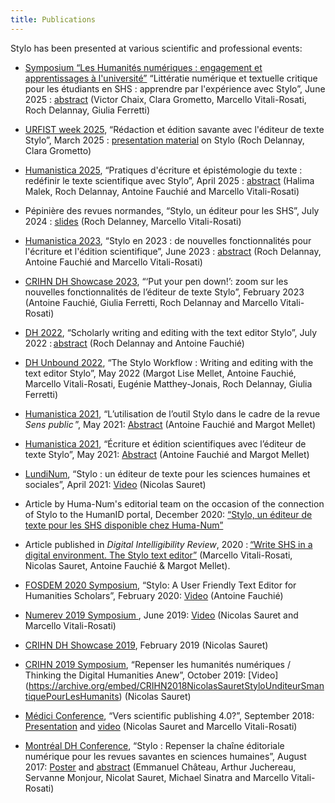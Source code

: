 ```yaml
---
title: Publications
---
```


Stylo has been presented at various scientific and professional events:

- [Symposium “Les Humanités numériques : engagement et apprentissages à l'université”](https://humanitesnum.sciencesconf.org/) “Littératie numérique et textuelle critique pour les étudiants en SHS : apprendre par l'expérience avec Stylo”, June 2025 : [abstract](https://newsletter-nexus.univ-montp3.fr/Resumes%20colloque_HN25.pdf) (Victor Chaix, Clara Grometto, Marcello Vitali-Rosati, Roch Delannay, Giulia Ferretti)

- [URFIST week 2025](https://sygefor.reseau-urfist.fr/#/training/11038/), “Rédaction et édition savante avec l'éditeur de texte Stylo”, March 2025 : [presentation material](https://stylo.huma-num.fr/article/678a41d73449b80012599909/annotate) on Stylo (Roch Delannay, Clara Grometto)

- [Humanistica 2025](https://humanistica2025.sciencesconf.org/), “Pratiques d'écriture et épistémologie du texte : redéfinir le texte scientifique avec Stylo”, April 2025 : [abstract](https://www.ecrituresnumeriques.ca/fr/evenements/2025/04/05/humanistica-2025) (Halima Malek, Roch Delannay, Antoine Fauchié and Marcello Vitali-Rosati)

- Pépinière des revues normandes, “Stylo, un éditeur pour les SHS”, July 2024 : [slides](https://rochdelannay.net/presentations/stylo_normandie_24.html) (Roch Delanney, Marcello Vitali-Rosati)

- [Humanistica 2023](https://humanistica2023.sciencesconf.org/), “Stylo en 2023 : de nouvelles fonctionnalités pour l'écriture et l'édition scientifique”, June 2023 : [abstract](https://hal.science/HUMANISTICA-2023/hal-04126432v1) (Roch Delannay, Antoine Fauchié and Marcello Vitali-Rosati)

- [CRIHN DH Showcase 2023](https://www.ecrituresnumeriques.ca/fr/evenements/2023/02/02/vitrine-sur-les-humanites-numeriques-du-centre-de-recherche-interuniversitaire-sur-les-humanites-numeriques), “‘Put your pen down!’: zoom sur les nouvelles fonctionnalités de l’éditeur de texte Stylo”, February 2023 (Antoine Fauchié, Giulia Ferretti, Roch Delannay and Marcello Vitali-Rosati)

- [DH 2022](https://dh2022.adho.org/), “Scholarly writing and editing with the text editor Stylo”, July 2022 : [abstract](https://dh2022.adho.org/workshops-and-tutorials/wt-06) (Roch Delannay and Antoine Fauchié)

- [DH Unbound 2022](https://dhunbound2022.ach.org/), “The Stylo Workflow : Writing and editing with the text editor Stylo”, May 2022 (Margot Lise Mellet, Antoine Fauchié, Marcello Vitali-Rosati, Eugénie Matthey-Jonais, Roch Delannay, Giulia Ferretti)

- [Humanistica 2021](https://humanistica2021.sciencesconf.org), “L’utilisation de l’outil Stylo dans le cadre de la revue *Sens public* ”, May 2021: [Abstract](https://humanistica2021.sciencesconf.org/340826) (Antoine Fauchié and Margot Mellet)

- [Humanistica 2021](https://humanistica2021.sciencesconf.org), “Écriture et édition scientifiques avec l’éditeur de texte Stylo”, May 2021: [Abstract](https://humanistica2021.sciencesconf.org/340911) (Antoine Fauchié and Margot Mellet)

- [LundiNum](https://agenda.inha.fr/events/stylo-un-editeur-de-texte-pour-les-sciences-humaines-et-sociales), “Stylo : un éditeur de texte pour les sciences humaines et sociales”, April 2021: [Video](https://www.youtube.com/watch?v=ATvCk6NSpdQ&list=PLsl8NWzVv6T2CQFtBOfnlA_EKLFeCFSUG) (Nicolas Sauret)

- Article by Huma-Num's editorial team on the occasion of the connection of Stylo to the HumanID portal, December 2020: [“Stylo, un éditeur de texte pour les SHS disponible chez Huma-Num”](https://humanum.hypotheses.org/6311)

- Article published in *Digital Intelligibility Review*, 2020 : [“Write SHS in a digital environment. The Stylo text editor”](https://doi.org/10.34745/numerev_1697) (Marcello Vitali-Rosati, Nicolas Sauret, Antoine Fauchié & Margot Mellet).

- [FOSDEM 2020 Symposium](https://archive.fosdem.org/2020/), “Stylo: A User Friendly Text Editor for Humanities Scholars”, February 2020: [Video](https://youtu.be/OymvZQpkFAM) (Antoine Fauchié)

- [Numerev 2019 Symposium ](https://numerev.com/agenda.id-9.html), June 2019: [Video](https://youtu.be/-WHoTXw6Two?t=20878) (Nicolas Sauret and Marcello Vitali-Rosati)

- [CRIHN DH Showcase 2019](https://crihn.openum.ca/nouvelles/2018/12/01/vitrine-hn-dh-showcase-2019/), February 2019 (Nicolas Sauret)

- [CRIHN 2019 Symposium](https://www.crihn.org/colloque-2018/), “Repenser les humanités numériques / Thinking the Digital Humanities Anew”, October 2019: [Video] (https://archive.org/embed/CRIHN2018NicolasSauretStyloUnditeurSmantiquePourLesHumanits) (Nicolas Sauret)

- [Médici Conference](https://medici2018.sciencesconf.org/), “Vers scientific publishing 4.0?”, September 2018: [Presentation](https://ecrituresnumeriques.github.io/s_StyloMedici/) and [video](https://www.youtube.com/embed/qcwEqbcxBF8) (Nicolas Sauret and Marcello Vitali-Rosati)

- [Montréal DH Conference](https://dh2017.adho.org/program-2/abstracts/), “Stylo : Repenser la chaîne éditoriale numérique pour les revues savantes en sciences humaines”, August 2017: [Poster](/uploads/pdf/poster_Stylo_DH2017.pdf) and [abstract](https://dh2017.adho.org/abstracts/224/224.pdf) (Emmanuel Château, Arthur Juchereau, Servanne Monjour, Nicolat Sauret, Michael Sinatra and Marcello Vitali-Rosati)
